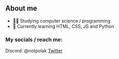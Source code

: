 ## About me
- 👨‍💻 Studying computer science / programming
- 🗿 Currently learning HTML, CSS, JS and Python

### My socials / reach me:
Discord: @notpolak
[Twitter](https://twitter.com/Polartwter)


